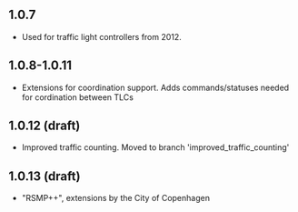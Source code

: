 
## 1.0.7
- Used for traffic light controllers from 2012.
## 1.0.8-1.0.11
- Extensions for coordination support. Adds commands/statuses needed for cordination between TLCs
## 1.0.12 (draft)
- Improved traffic counting. Moved to branch 'improved_traffic_counting'
## 1.0.13 (draft)
- "RSMP++", extensions by the City of Copenhagen
